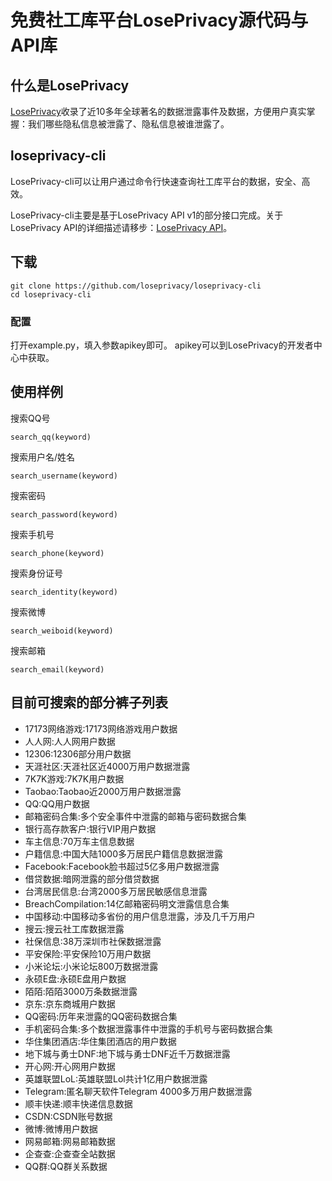 # 免费社工库平台LosePrivacy源代码与API库 

## 什么是LosePrivacy

[LosePrivacy](https://loseprivacy.icu)收录了近10多年全球著名的数据泄露事件及数据，方便用户真实掌握：我们哪些隐私信息被泄露了、隐私信息被谁泄露了。

## loseprivacy-cli

LosePrivacy-cli可以让用户通过命令行快速查询社工库平台的数据，安全、高效。

LosePrivacy-cli主要是基于LosePrivacy API v1的部分接口完成。关于LosePrivacy API的详细描述请移步：[LosePrivacy API](https://loseprivacy.github.io)。

## 下载

```
git clone https://github.com/loseprivacy/loseprivacy-cli
cd loseprivacy-cli
```

### 配置
打开example.py，填入参数apikey即可。
apikey可以到LosePrivacy的开发者中心中获取。

## 使用样例

搜索QQ号

```
search_qq(keyword)
```

搜索用户名/姓名
```
search_username(keyword)
```

搜索密码
```
search_password(keyword)
```

搜索手机号
```
search_phone(keyword)
```

搜索身份证号
```
search_identity(keyword)
```

搜索微博
```
search_weiboid(keyword)
```

搜索邮箱
```
search_email(keyword)
```

## 目前可搜索的部分裤子列表

- 17173网络游戏:17173网络游戏用户数据
- 人人网:人人网用户数据
- 12306:12306部分用户数据
- 天涯社区:天涯社区近4000万用户数据泄露
- 7K7K游戏:7K7K用户数据
- Taobao:Taobao近2000万用户数据泄露
- QQ:QQ用户数据
- 邮箱密码合集:多个安全事件中泄露的邮箱与密码数据合集
- 银行高存款客户:银行VIP用户数据
- 车主信息:70万车主信息数据
- 户籍信息:中国大陆1000多万居民户籍信息数据泄露
- Facebook:Facebook脸书超过5亿多用户数据泄露
- 借贷数据:暗网泄露的部分借贷数据
- 台湾居民信息:台湾2000多万居民敏感信息泄露
- BreachCompilation:14亿邮箱密码明文泄露信息合集
- 中国移动:中国移动多省份的用户信息泄露，涉及几千万用户
- 搜云:搜云社工库数据泄露
- 社保信息:38万深圳市社保数据泄露
- 平安保险:平安保险10万用户数据
- 小米论坛:小米论坛800万数据泄露
- 永硕E盘:永硕E盘用户数据
- 陌陌:陌陌3000万条数据泄露
- 京东:京东商城用户数据
- QQ密码:历年来泄露的QQ密码数据合集
- 手机密码合集:多个数据泄露事件中泄露的手机号与密码数据合集
- 华住集团酒店:华住集团酒店的用户数据
- 地下城与勇士DNF:地下城与勇士DNF近千万数据泄露
- 开心网:开心网用户数据
- 英雄联盟LoL:英雄联盟Lol共计1亿用户数据泄露
- Telegram:匿名聊天软件Telegram 4000多万用户数据泄露
- 顺丰快递:顺丰快递信息数据
- CSDN:CSDN账号数据
- 微博:微博用户数据
- 网易邮箱:网易邮箱数据
- 企查查:企查查全站数据
- QQ群:QQ群关系数据


